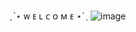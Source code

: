 
ˏˋ⋆ ᴡ ᴇ ʟ ᴄ ᴏ ᴍ ᴇ ⋆ˊˎ
![image](https://github.com/user-attachments/assets/628a69b5-0769-42e9-b9c0-9eaccc07d605)
